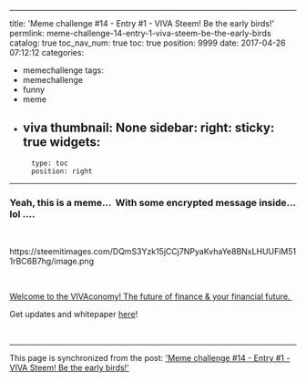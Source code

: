 
---
title: 'Meme challenge #14 - Entry #1 - VIVA Steem! Be the early birds!'
permlink: meme-challenge-14-entry-1-viva-steem-be-the-early-birds
catalog: true
toc_nav_num: true
toc: true
position: 9999
date: 2017-04-26 07:12:12
categories:
- memechallenge
tags:
- memechallenge
- funny
- meme
- viva
thumbnail: None
sidebar:
    right:
        sticky: true
widgets:
    -
        type: toc
        position: right
---


<html>
<h3>Yeah, this is a meme... &nbsp;With some encrypted message inside... lol ....&nbsp;</h3>
<p><br></p>
<p>https://steemitimages.com/DQmS3Yzk15jCCj7NPyaKvhaYe8BNxLHUUFiM511rBC6B7hg/image.png</p>
<p><br></p>
<p><a href="https://www.youtube.com/watch?v=yB_sAfNt-i4">Welcome to the VIVAconomy! The future of finance &amp; your financial future.&nbsp;</a></p>
<p>Get updates and whitepaper <a href="https://goo.gl/Pm3I0z">here</a>!</p>
<p><br></p>
</html>

- - -

This page is synchronized from the post: ['Meme challenge #14 - Entry #1 - VIVA Steem! Be the early birds!'](https://steemit.com/@deanliu/meme-challenge-14-entry-1-viva-steem-be-the-early-birds)
